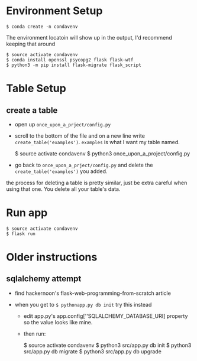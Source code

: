 # Environment Setup

    $ conda create -n condavenv
    
The environment locatoin will show up in the output, I'd recommend keeping that around

    $ source activate condavenv
    $ conda install openssl psycopg2 flask flask-wtf
    $ python3 -m pip install flask-migrate flask_script
    
 # Table Setup
 ## create a table
 - open up `once_upon_a_prject/config.py`
 - scroll to the bottom of the file and on a new line write `create_table('examples')`. `examples` is what I want my table named.
 
    $ source activate condavenv
    $ python3 once_upon_a_project/config.py
    
- go back to `once_upon_a_prject/config.py` and delete the `create_table('examples')` you added.

the process for deleting a table is pretty similar, just be extra careful when using that one. You delete all your table's data.


# Run app
    $ source activate condavenv
    $ flask run

# Older instructions
## sqlalchemy attempt
- find hackernoon's flask-web-programming-from-scratch article
- when you get to `$ pythonapp.py db init` try this instead

  - edit app.py's  app.config[''SQLALCHEMY_DATABASE_URI] property so the value looks like mine. 
  - then run:
     
      $ source activate condavenv
      $ python3 src/app.py db init
      $ python3 src/app.py db migrate
      $ python3 src/app.py db upgrade
